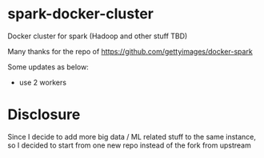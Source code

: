# spark-docker-cluster
Docker cluster for spark (Hadoop and other stuff TBD)

Many thanks for the repo of https://github.com/gettyimages/docker-spark

Some updates as below:

* use 2 workers

# Disclosure

Since I decide to add more big data / ML related stuff to the same instance, so I decided to start from one new repo instead of the fork from upstream
